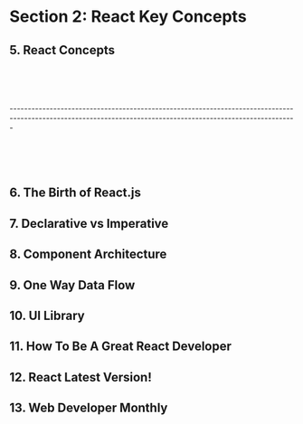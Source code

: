 # Section 2: React Key Concepts


## 5. React Concepts



<div class="end-of-section">
    <br />
    <br />
    <br />
    <p>-------------------------------------------------------------------------------------------------------------------------------------------------------------</p>
    <br />
    <br />
    <br />
</div>



## 6. The Birth of React.js
## 7. Declarative vs Imperative
## 8. Component Architecture
## 9. One Way Data Flow
## 10. UI Library
## 11. How To Be A Great React Developer
## 12. React Latest Version!
## 13. Web Developer Monthly
